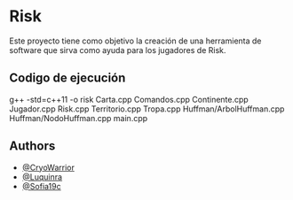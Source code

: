 # Risk
Este proyecto tiene como objetivo la creación de una herramienta  de software que sirva como ayuda para los jugadores de Risk.

## Codigo de ejecución
g++ -std=c++11 -o risk Carta.cpp Comandos.cpp Continente.cpp Jugador.cpp Risk.cpp Territorio.cpp Tropa.cpp Huffman/ArbolHuffman.cpp Huffman/NodoHuffman.cpp main.cpp

## Authors

- [@CryoWarrior](https://github.com/CryoWarrior)
- [@Luquinra](https://github.com/Luquinra)
- [@Sofia19c](https://github.com/Sofia19c)
